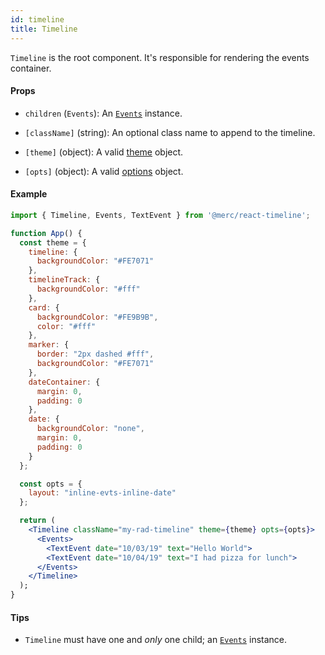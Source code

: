 ```yaml
---
id: timeline
title: Timeline
---
```


`Timeline` is the root component. It's responsible for rendering the events container.

#### Props

- `children` (`Events`): An [`Events`](/docs/api/events) instance.

- `[className]` (string): An optional class name to append to the timeline.

- `[theme]` (object): A valid [theme](???) object.

- `[opts]` (object): A valid [options](???) object.

#### Example

```jsx
import { Timeline, Events, TextEvent } from '@merc/react-timeline';

function App() {
  const theme = {
    timeline: {
      backgroundColor: "#FE7071"
    },
    timelineTrack: {
      backgroundColor: "#fff"
    },
    card: {
      backgroundColor: "#FE9B9B",
      color: "#fff"
    },
    marker: {
      border: "2px dashed #fff",
      backgroundColor: "#FE7071"
    },
    dateContainer: {
      margin: 0,
      padding: 0
    },
    date: {
      backgroundColor: "none",
      margin: 0,
      padding: 0
    }
  };

  const opts = {
    layout: "inline-evts-inline-date"
  };

  return (
    <Timeline className="my-rad-timeline" theme={theme} opts={opts}>
      <Events>
        <TextEvent date="10/03/19" text="Hello World">
        <TextEvent date="10/04/19" text="I had pizza for lunch">
      </Events>
    </Timeline>
  );
}
```

#### Tips

- `Timeline` must have one and _only_ one child; an [`Events`](/docs/api/events) instance.
